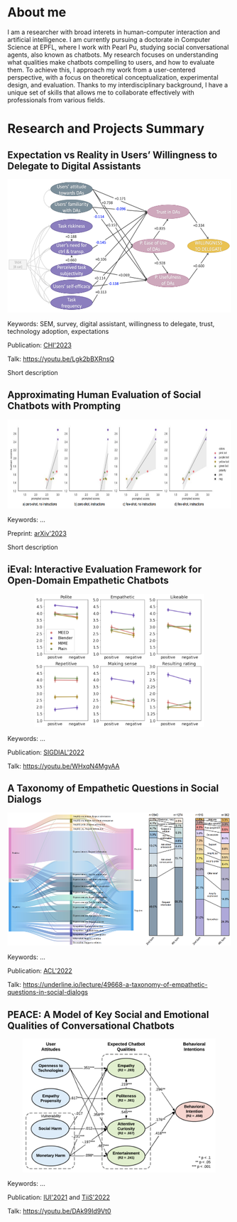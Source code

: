 # About me
I am a researcher with broad interets in human-computer interaction and artificial intelligence. I am currently pursuing a doctorate in Computer Science at EPFL, where I work with Pearl Pu, studying social conversational agents, also known as chatbots. My research focuses on understanding what qualities make chatbots compelling to users, and how to evaluate them. To achieve this, I approach my work from a user-centered perspective, with a focus on theoretical conceptualization, experimental design, and evaluation. Thanks to my interdisciplinary background, I have a unique set of skills that allows me to collaborate effectively with professionals from various fields.

# Research and Projects Summary
## Expectation vs Reality in Users’ Willingness to Delegate to Digital Assistants
<p align="center">
  <img src="./assets/img/will.png" height="300">
</p>

Keywords: SEM, survey, digital assistant, willingness to delegate, trust, technology adoption, expectations

Publication: [CHI'2023](https://dl.acm.org/doi/10.1145/3544549.3585763)

Talk: https://youtu.be/Lgk2bBXRnsQ

Short description


## Approximating Human Evaluation of Social Chatbots with Prompting
<p align="center">
  <img src="./assets/img/prompt.png" height="200">
</p>

Keywords: ...

Preprint: [arXiv'2023](https://arxiv.org/abs/2304.05253)

Short description


## iEval: Interactive Evaluation Framework for Open-Domain Empathetic Chatbots
<p align="center">
  <img src="./assets/img/ieval.png" height="300">
</p>

Keywords: ...

Publication: [SIGDIAL'2022](https://aclanthology.org/2022.sigdial-1.41/)

Talk: https://youtu.be/WHxqN4MgvAA

## A Taxonomy of Empathetic Questions in Social Dialogs
<p align="center">
  <img src="./assets/img/eqt.png" height="300">
</p>

Keywords: ...

Publication: [ACL'2022](https://aclanthology.org/2022.acl-long.211/)

Talk: https://underline.io/lecture/49668-a-taxonomy-of-empathetic-questions-in-social-dialogs

## PEACE: A Model of Key Social and Emotional Qualities of Conversational Chatbots
<p align="center">
  <img src="./assets/img/peace.png" height="300">
</p>

Keywords: ...

Publication: [IUI'2021](https://dl.acm.org/doi/10.1145/3397481.3450643) and [TiiS'2022](https://dl.acm.org/doi/full/10.1145/3531064)

Talk: https://youtu.be/DAk99Id9Vt0

